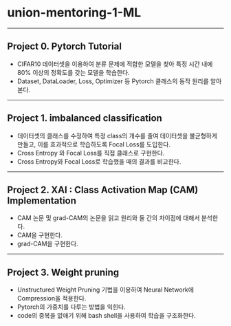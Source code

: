 # union-mentoring-1-ML

---------------------------
## Project 0. Pytorch Tutorial

* CIFAR10 데이터셋을 이용하여 분류 문제에 적합한 모델을 찾아 특정 시간 내에 80% 이상의 정확도를 갖는 모델을 학습한다.
* Dataset, DataLoader, Loss, Optimizer 등 Pytorch 클래스의 동작 원리를 알아본다.


-------------------------------------
## Project 1. imbalanced classification

* 데이터셋의 클래스를 수정하여 특정 class의 개수를 줄여 데이터셋을 불균형하게 만들고, 이를 효과적으로 학습하도록 Focal Loss를 도입한다.
* Cross Entropy 와 Focal Loss를 직접 클래스로 구현한다.
* Cross Entropy와 Focal Loss로 학습했을 때의 결과를 비교한다.

------------------------------------
## Project 2. XAI : Class Activation Map (CAM) Implementation

* CAM 논문 및 grad-CAM의 논문을 읽고 원리와 둘 간의 차이점에 대해서 분석한다.
* CAM을 구현한다.
* grad-CAM을 구현한다.

------------------------------------
## Project 3. Weight pruning

*  Unstructured Weight Pruning 기법을 이용하여 Neural Network에 Compression을 적용한다.
*  Pytorch의 가중치를 다루는 방법을 익힌다.
*  code의 중복을 없애기 위해 bash shell을 사용하여 학습을 구조화한다.
